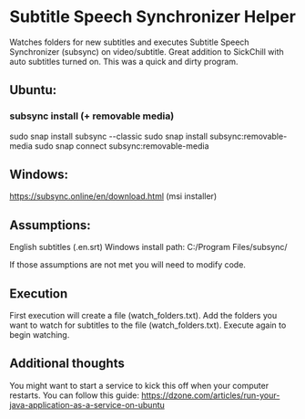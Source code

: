 # Subtitle Speech Synchronizer Helper
Watches folders for new subtitles and executes Subtitle Speech Synchronizer (subsync) on video/subtitle.  Great addition to SickChill with auto subtitles turned on.
This was a quick and dirty program.  


## Ubuntu:
### subsync install (+ removable media)
sudo snap install subsync --classic
sudo snap install subsync:removable-media
sudo snap connect subsync:removable-media

## Windows:
https://subsync.online/en/download.html  (msi installer)

## Assumptions:
English subtitles (<File Name>.en.srt)
Windows install path: C:/Program Files/subsync/

If those assumptions are not met you will need to modify code.

## Execution
First execution will create a file (watch_folders.txt).
Add the folders you want to watch for subtitles to the file (watch_folders.txt).
Execute again to begin watching.


## Additional thoughts
You might want to start a service to kick this off when your computer restarts. You can follow this guide:
https://dzone.com/articles/run-your-java-application-as-a-service-on-ubuntu




